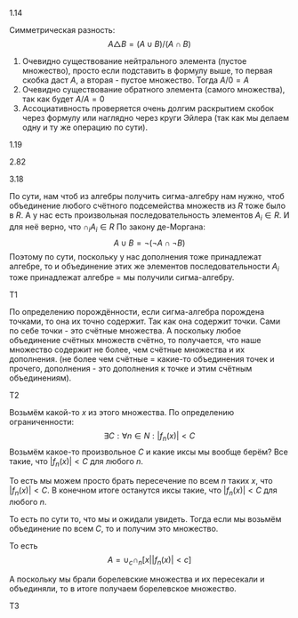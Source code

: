 1.14

Симметрическая разность:
$$
A \triangle B = (A \cup B) / (A \cap B)
$$

1. Очевидно существование нейтрального элемента (пустое множество), просто если подставить в формулу выше, то первая скобка даст $A$, а вторая - пустое множество. Тогда $A / 0 = A$
2. Очевидно существование обратного элемента (самого множества), так как будет $A / A = 0$
3. Ассоциативность проверяется очень долгим раскрытием скобок через формулу или наглядно через круги Эйлера (так как мы делаем одну и ту же операцию по сути).

1.19

2.82

3.18

По сути, нам чтоб из алгебры получить сигма-алгебру нам нужно, чтоб объединение любого счётного подсемейства множеств из $R$ тоже было в $R$.
А у нас есть произвольная последовательность элементов $A_{i} \in R$. И для неё верно, что $\cap_{i} A_{i} \in R$
По закону де-Моргана:
$$
A \cup B = \neg(\neg A \cap \neg B)
$$
Поэтому по сути, поскольку у нас дополнения тоже принадлежат алгебре, то и объединение этих же элементов последовательности $A_{i}$ тоже принадлежат алгебре = мы получили сигма-алгебру.

T1

По определению порождённости, если сигма-алгебра порождена точками, то она их точно содержит.
Так как она содержит точки. Сами по себе точки - это счётные множества. А поскольку любое объединение счётных множеств счётно, то получается, что наше множество содержит не более, чем счётные множества и их дополнения. (не более чем счётные = какие-то объединения точек и прочего, дополнения - это дополнения к точке и этим счётным объединениям).

T2

Возьмём какой-то $x$ из этого множества.
По определению ограниченности:
$$
\exists C :\forall n \in N : |f_{n}(x)| < C
$$
Возьмём какое-то произвольное $C$ и какие иксы мы вообще берём? Все такие, что $|f_{n}(x)| < C$ для любого $n$.

То есть мы можем просто брать пересечение по всем $n$ таких $x$, что $|f_{n}(x)| < C$. В конечном итоге останутся иксы такие, что $|f_{n}(x)| < C$ для любого $n$.

То есть по сути то, что мы и ожидали увидеть.
Тогда если мы возьмём объединение по всем $C$, то и получим это множество.

То есть
$$
A = \cup_{c} \cap_{n} [x | |f_{n}(x)| < c]
$$

А поскольку мы брали борелевские множества и их пересекали и объединяли, то в итоге получаем борелевское множество.

T3



